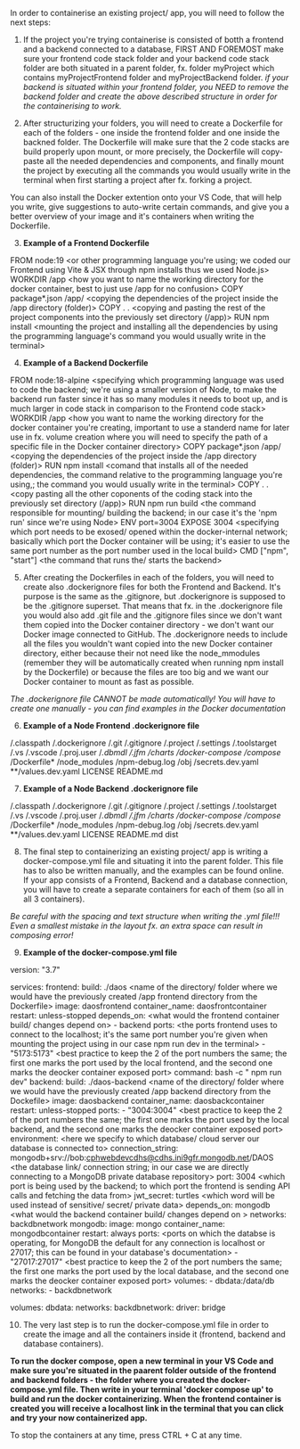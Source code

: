 In order to containerise an existing project/ app, you will need to follow the next steps:

1. If the project you're trying containerise is consisted of botth a frontend and a backend connected to a database, FIRST AND FOREMOST make sure your frontend code stack folder and your backend code stack folder are both situated in a parent folder, fx. folder myProject which contains myProjectFrontend folder and myProjectBackend folder.
   _if your backend is situated within your frontend folder, you NEED to remove the backend folder and create the above described structure in order for the containerising to work._

2. After structurizing your folders, you will need to create a Dockerfile for each of the folders - one inside the frontend folder and one inside the backned folder. The Dockerfile will make sure that the 2 code stacks are build properly upon mount, or more precisely, the Dockerfile will copy-paste all the needed dependencies and components, and finally mount the project by executing all the commands you would usually write in the terminal when first starting a project after fx. forking a project.

You can also install the Docker extention onto your VS Code, that will help you write, give suggestions to auto-write certain commands, and give you a better overview of your image and it's containers when writing the Dockerfile.

3. **Example of a Frontend Dockerfile**

FROM node:19 <or other programming language you're using; we coded our Frontend using Vite & JSX through npm installs thus we used Node.js>
WORKDIR /app <how you want to name the working directory for the docker container, best to just use /app for no confusion>
COPY package\*.json /app/ <copying the dependencies of the project inside the /app directory (folder)>
COPY . . <copying and pasting the rest of the project components into the previously set directory (/app)>
RUN npm install <mounting the project and installing all the dependencies by using the programming language's command you would usually write in the terminal>

4. **Example of a Backend Dockerfile**

FROM node:18-alpine <specifying which programming language was used to code the backend; we're using a smaller version of Node, to make the backend run faster since it has so many modules it needs to boot up, and is much larger in code stack in comparison to the Frontend code stack>
WORKDIR /app <how you want to name the working directory for the docker container you're creating, important to use a standerd name for later use in fx. volume creation where you will need to specify the path of a specific file in the Docker container directory>
COPY package\*.json /app/ <copying the dependencies of the project inside the /app directory (folder)>
RUN npm install <comand that installs all of the needed dependencies, the command relative to the programming language you're using,; the command you would usually write in the terminal>
COPY . . <copy pasting all the other coponents of the coding stack into the previously set directory (/app)>
RUN npm run build <the command responsible for mounting/ building the backend; in our case it's the 'npm run' since we're using Node>
ENV port=3004 <specifying the port number on which your local backend is using to connect to the localhost>
EXPOSE 3004 <specifying which port needs to be exosed/ opened within the docker-internal network; basically which port the Docker container will be using; it's easier to use the same port number as the port number used in the local build>
CMD ["npm", "start"] <the command that runs the/ starts the backend>

5. After creating the Dockerfiles in each of the folders, you will need to create also .dockerignore files for both the Frontend and Backend. It's purpose is the same as the .gitignore, but .dockerignore is supposed to be the .gitignore superset. That means that fx. in the .dockerignore file you would also add .git file and the .gitignore files since we don't want them copied into the Docker container directory - we don't want our Docker image connected to GitHub. The .dockerignore needs to include all the files you wouldn't want copied into the new Docker container directory, either because their not need like the node_mmodules (remember they will be automatically created when running npm install by the Dockerfile) or because the files are too big and we want our Docker container to mount as fast as possible.

_The .dockerignore file CANNOT be made automatically! You will have to create one manually - you can find examples in the Docker documentation_

6. **Example of a Node Frontend .dockerignore file**

/.classpath
/.dockerignore
/.git
/.gitignore
/.project
/.settings
/.toolstarget
/.vs
/.vscode
/.proj.user
/_.dbmdl
/.jfm
/charts
/docker-compose
/compose_
/Dockerfile\*
/node_modules
/npm-debug.log
/obj
/secrets.dev.yaml
\*\*/values.dev.yaml
LICENSE
README.md

7. **Example of a Node Backend .dockerignore file**

/.classpath
/.dockerignore
/.git
/.gitignore
/.project
/.settings
/.toolstarget
/.vs
/.vscode
/.proj.user
/_.dbmdl
/.jfm
/charts
/docker-compose
/compose_
/Dockerfile\*
/node_modules
/npm-debug.log
/obj
/secrets.dev.yaml
\*\*/values.dev.yaml
LICENSE
README.md
dist

8. The final step to containerizing an existing project/ app is writing a docker-compose.yml file and situating it into the parent folder. This file has to also be written manually, and the examples can be found online. If your app consists of a Frontend, Backend and a database connection, you will have to create a separate containers for each of them (so all in all 3 containers).

_Be careful with the spacing and text structure when writing the .yml file!!! Even a smallest mistake in the layout fx. an extra space can result in composing error!_

9. **Example of the docker-compose.yml file**

version: "3.7"

services: <in other words containers>
frontend: <frontend container>
build: ./daos <name of the directory/ folder where we would have the previously created /app frontend directory from the Dockerfile>
image: daosfrontend <name you want to give to your frontend image>
container_name: daosfrontcontainer <name you would like to give to the frontend container>
restart: unless-stopped <specifying if we want the container to restart or not>
depends_on: <what would the frontend container build/ changes depend on> - backend
ports: <the ports frontend uses to connect to the localhost; it's the same port number you're given when mounting the project using in our case npm run dev in the terminal> - "5173:5173" <best practice to keep the 2 of the port numbers the same; the first one marks the port used by the local frontend, and the second one marks the deocker container exposed port>
command: bash -c " npm run dev" <the terminal and command needed to run the frontend>
backend: <backend container>
build: ./daos-backend <name of the directory/ folder where we would have the previously created /app backend directory from the Dockefile>
image: daosbackend <name you want to give to your backend image>
container_name: daosbackcontainer <name you would like to give to the frontend container>
restart: unless-stopped <specifying if we want the container to restart or not>
ports: - "3004:3004" <best practice to keep the 2 of the port numbers the same; the first one marks the port used by the local backend, and the second one marks the deocker container exposed port>
environment: <here we specify to which database/ cloud server our database is connected to>
connection_string: mongodb+srv://bob:cphwebdevcdhs@cdhs.ini9gfr.mongodb.net/DAOS <the database link/ connection string; in our case we are directly connecting to a MongoDB private database repository>
port: 3004 <which port is being used by the backend; to which port the frontend is sending API calls and fetching the data from>
jwt_secret: turtles <which word will be used instead of sensitive/ secret/ private data>
depends_on: mongodb <what would the backend container build/ changes depend on >
networks: backdbnetwork <name of the docker-internal network for the backend>
mongodb: <the database container>
image: mongo <name of the image we are creating>
container_name: mongodbcontainer <the name of the database container>
restart: always <specifying the restart settings>
ports: <ports on which the databse is operating, for MongoDB the default for any connection is localhost or 27017; this can be found in your database's documentation> - "27017:27017" <best practice to keep the 2 of the port numbers the same; the first one marks the port used by the local database, and the second one marks the deocker container exposed port>
volumes: - dbdata:/data/db
networks: - backdbnetwork

volumes:
dbdata:
networks:
backdbnetwork:
driver: bridge

10. The very last step is to run the docker-compose.yml file in order to create the image and all the containers inside it (frontend, backend and database containers).

**To run the docker compose, open a new terminal in your VS Code and make sure you're situated in the paarent folder outside of the frontend and backend folders - the folder where you created the docker-compose.yml file. Then write in your terminal 'docker compose up' to build and run the docker containerizing. When the frontend container is created you will receive a localhost link in the terminal that you can click and try your now containerized app.**

To stop the containers at any time, press CTRL + C at any time.
